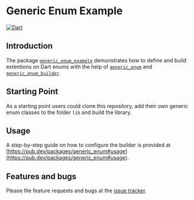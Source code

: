 # Generic Enum Example
[![Dart](https://github.com/simphotonics/generic_enum/actions/workflows/dart.yml/badge.svg)](https://github.com/simphotonics/generic_enum/actions/workflows/dart.yml)


## Introduction

The package [`generic_enum_example`][generic_enum_example] demonstrates how to define and build extentions on Dart enums with the help of [`generic_enum`][generic_enum] and [`generic_enum_builder`][generic_enum_builder].

## Starting Point

As a starting point users could clone this repository, add
their own generic enum classes to the folder `lib` and build the library.


## Usage

A step-by-step guide on how to configure the builder is provided at
[https://pub.dev/packages/generic_enum#usage](https://pub.dev/packages/generic_enum#usage).


## Features and bugs

Please file feature requests and bugs at the [issue tracker].

[issue tracker]: https://github.com/simphotonics/generic_enum/issues

[here]: https://github.com/simphotonics/generic_enum/tree/main/generic_enum#building-a-generic-enum

[Dart enum]: https://dart.dev/guides/language/language-tour#enumerated-types
[generic_enum]: https://pub.dev/packages/generic_enum
[generic_enum_builder]: https://pub.dev/packages/generic_enum_builder
[generic_enum_example]: https://pub.dev/packages/generic_enum_example

